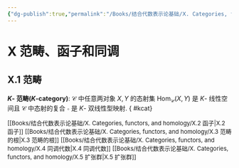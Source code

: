 ```yaml
---
{"dg-publish":true,"permalink":"/Books/结合代数表示论基础/Ⅹ. Categories, functors, and homology/Ⅹ.1 范畴/","dgPassFrontmatter":true,"created":"2024-07-05T15:09:33.666+08:00","updated":"2024-08-05T17:29:24.383+08:00"}
---
```


# Ⅹ 范畴、函子和同调

## Ⅹ.1 范畴

**$K$- 范畴($K$-category)**: $\mathcal{C}$ 中任意两对象 $X,Y$ 的态射集 $\mathrm{Hom}_{\mathcal{C}}(X,Y)$ 是 $K$- 线性空间且 $\mathcal{C}$ 中态射的复合 $\circ$ 是 $K$- 双线性型映射.
{ #kcat}


<font size="2"> [[Books/结合代数表示论基础/Ⅹ. Categories, functors, and homology/Ⅹ.2 函子\|Ⅹ.2 函子]]</font>
<font size="2">[[Books/结合代数表示论基础/Ⅹ. Categories, functors, and homology/Ⅹ.3 范畴的根\|Ⅹ.3 范畴的根]]</font>
<font size="2"> [[Books/结合代数表示论基础/Ⅹ. Categories, functors, and homology/Ⅹ.4 同调代数\|Ⅹ.4 同调代数]]</font>
<font size="2">[[Books/结合代数表示论基础/Ⅹ. Categories, functors, and homology/Ⅹ.5 扩张群\|Ⅹ.5 扩张群]]</font>